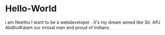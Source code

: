 # Hello-World
i am Neethu 
I want to be a webdeveloper . it's my dream aimed like Sir. APJ AbdhulKalam our missal man and proud of Indians.
    
